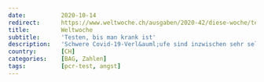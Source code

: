 ```yaml
---
date:          2020-10-14
redirect:      https://www.weltwoche.ch/ausgaben/2020-42/diese-woche/testen-bis-man-krank-ist-die-weltwoche-ausgabe-42-2020.html
title:         Weltwoche
subtitle:      'Testen, bis man krank ist'
description:   'Schwere Covid-19-Verl&auml;ufe sind inzwischen sehr selten. Doch statt die Ursachen zu erforschen, sch&uuml;rt das Bundesamt f&uuml;r Gesundheit weiterhin Angst mit zweifelhaften Fallzahlen.'
country:       [CH]
categories:    [BAG, Zahlen]
tags:          [pcr-test, angst]
---
```

